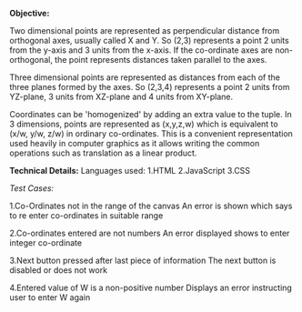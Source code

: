 **Objective:**

Two dimensional points are represented as perpendicular distance from orthogonal axes, usually called X and Y. So (2,3) represents a point 2 units from the y-axis and 3 units from the x-axis. If the co-ordinate axes are non-orthogonal, the point represents distances taken parallel to the axes.

Three dimensional points are represented as distances from each of the three planes formed by the axes. So (2,3,4) represents a point 2 units from YZ-plane, 3 units from XZ-plane and 4 units from XY-plane.

Coordinates can be 'homogenized' by adding an extra value to the tuple. In 3 dimensions, points are represented as (x,y,z,w) which is equivalent to (x/w, y/w, z/w) in ordinary co-ordinates. This is a convenient representation used heavily in computer graphics as it allows writing the common operations such as translation as a linear product.


**Technical Details:**
Languages used:
1.HTML
2.JavaScript
3.CSS


*Test Cases:*

1.Co-Ordinates not in the range of the canvas
An error is shown which says to re enter co-ordinates in suitable range

2.Co-ordinates entered are not numbers
An error displayed shows to enter integer co-ordinate

3.Next button pressed after last piece of information
The next button is disabled or does not work

4.Entered value of W is a non-positive number 
Displays an error instructing user to enter W again



